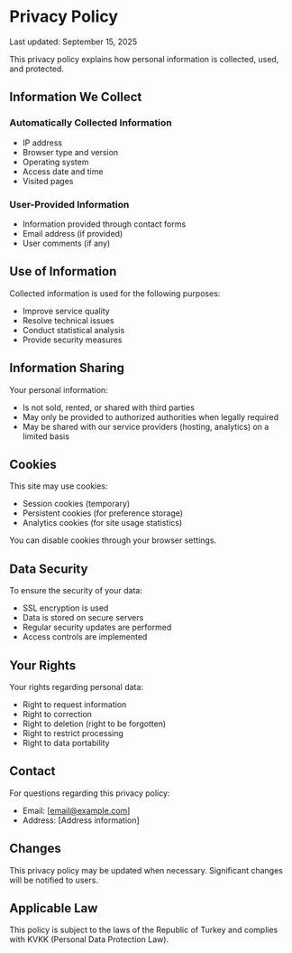 # Privacy Policy

Last updated: September 15, 2025

This privacy policy explains how personal information is collected, used, and protected.

## Information We Collect

### Automatically Collected Information
- IP address
- Browser type and version
- Operating system
- Access date and time
- Visited pages

### User-Provided Information
- Information provided through contact forms
- Email address (if provided)
- User comments (if any)

## Use of Information

Collected information is used for the following purposes:
- Improve service quality
- Resolve technical issues
- Conduct statistical analysis
- Provide security measures

## Information Sharing

Your personal information:
- Is not sold, rented, or shared with third parties
- May only be provided to authorized authorities when legally required
- May be shared with our service providers (hosting, analytics) on a limited basis

## Cookies

This site may use cookies:
- Session cookies (temporary)
- Persistent cookies (for preference storage)
- Analytics cookies (for site usage statistics)

You can disable cookies through your browser settings.

## Data Security

To ensure the security of your data:
- SSL encryption is used
- Data is stored on secure servers
- Regular security updates are performed
- Access controls are implemented

## Your Rights

Your rights regarding personal data:
- Right to request information
- Right to correction
- Right to deletion (right to be forgotten)
- Right to restrict processing
- Right to data portability

## Contact

For questions regarding this privacy policy:
- Email: [email@example.com]
- Address: [Address information]

## Changes

This privacy policy may be updated when necessary. Significant changes will be notified to users.

## Applicable Law

This policy is subject to the laws of the Republic of Turkey and complies with KVKK (Personal Data Protection Law).